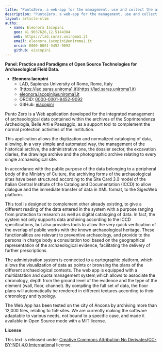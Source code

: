 ```yaml
---
title: "PuntoZero, a web-app for the management, use and collect the archaeological data inside the public archives. The case of Ancona"
description: "PuntoZero, a web-app for the management, use and collect the archaeological data inside the public archives. The case of Ancona"
layout: article-slim
auths:
  - name: Eleonora Iacopini
    geo: 41.9037626,12.5144384
    web: https://lad.saras.uniroma1.it
    email: eleonora.iacopini@uniroma1.it
    orcid: 0000-0001-9452-9092
    github: eiacopini
---
```



**Panel: Practice and Paradigms of Open Source Technologies for Archaeological Field Data.**

- **Eleonora Iacopini**
  - LAD, Sapienza University of Rome, Rome, Italy
  - [https://lad.saras.uniroma1.it](https://lad.saras.uniroma1.it)
  - [eleonora.iacopini@uniroma1.it](mailto:eleonora.iacopini@uniroma1.it)
  - ORCID: [0000-0001-9452-9092](https://orcid.org/0000-0001-9452-9092)
  - GitHub: [eiacopini](https://github.com/eiacopini/)

Punto Zero is a Web application developed for the integrated management of archaeological data contained within the archives of the Soprintendenza Archeologia, Belle Arti e Paesaggio, as a support tool to complement the normal protection activities of the institution.

This application allows the digitization and normalized cataloging of data, allowing, in a very simple and automated way, the management of the historical archive, the administrative one, the dossier sector, the excavation diaries, the drawings archive and the photographic archive relating to every single archaeological site.

In accordance with the public purpose of the data belonging to a peripheral body of the Ministry of Culture, the archiving forms of the archaeological sites have been structured according to the Site Card 3.0 model of the Italian Central Institute of the Catalog and Documentation (ICCD) to allow dialogue and the immediate transfer of data in XML format, to the SigecWeb platform.

This tool is designed to complement other already existing, to give a different reading of the data entered in the system  with a purpose ranging from protection to research as well as digital cataloging of data. In fact, the system not only supports data archiving according to the ICCD specifications, but also provides tools to allow the very quick verification of the overlap of public works with the known archaeological heritage. These functionalities are relevant to preventive archaeology, and provide to the persons in charge body a consultation tool based on the geographical representation of the archaeological
evidence, facilitating the delivery of further prescriptions.

The administration system is connected to a cartographic platform, which allows the visualization of data as points or browsing the plans of the different archaeological contexts. The web app is equipped with a multidatation and quota management system,which allows to associate the chronology, depth from the ground level of the evidence and the type of the element (wall, floor, channel). By compiling the full set of data, the floor plans will automatically be rendered in different textures according to their chronology and typology.

The Web App has been tested on the city of Ancona by archiving more than 12,000 files, relating to 159 sites. We are currently making the software adaptable to various needs, not bound to a specific case, and made it available in Open Source mode with a MIT license.

**License**

This text is released under [Creative Commons Attribution No Derivates(CC-BY-ND) 4.0 Imternational](https://creativecommons.org/licenses/by-nd/4.0/) license.
